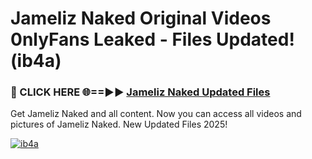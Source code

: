 # Jameliz Naked Original Videos 0nlyFans Leaked - Files Updated! (ib4a)

<h3>🔴 CLICK HERE 🌐==►► <a href="https://tinyurl.com/yckcrads" rel="nofollow">Jameliz Naked Updated Files</a></h3>

Get Jameliz Naked and all content. Now you can access all videos and pictures of Jameliz Naked. New Updated Files 2025!

[![ib4a](https://i.imgur.com/hpKpOFt.gif)](https://tinyurl.com/yckcrads)
